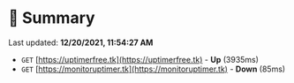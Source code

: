 # 📖 Summary
Last updated: **12/20/2021, 11:54:27 AM**

- `GET` [https://uptimerfree.tk](https://uptimerfree.tk) - **Up** (3935ms)
- `GET` [https://monitoruptimer.tk](https://monitoruptimer.tk) - **Down** (85ms)
